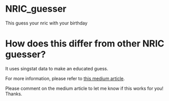 # NRIC_guesser
This guess your nric with your birthday


# How does this differ from other NRIC guesser?
It uses singstat data to make an educated guess.

For more information, please refer to [this medium article](https://medium.com/@achinkhang97.sg/why-is-the-collection-of-the-last-4-characters-of-nric-still-not-safe-9f2cd4d1b72e).

Please comment on the medium article to let me know if this works for you!
Thanks.
